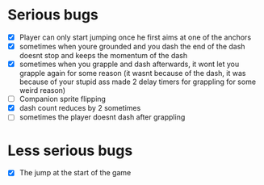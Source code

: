 # Serious bugs
- [x] Player can only start jumping once he first aims at one of the anchors
- [x] sometimes when youre grounded and you dash the end of the dash doesnt stop and keeps the momentum of the dash
- [x] sometimes when you grapple and dash afterwards, it wont let you grapple again for some reason (it wasnt because of the dash, it was because of your stupid ass made 2 delay timers for grappling for some weird reason)
- [ ] Companion sprite flipping
- [x] dash count reduces by 2 sometimes
- [ ] sometimes the player doesnt dash after grappling

# Less serious bugs
- [x] The jump at the start of the game